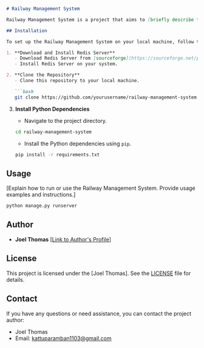 ```markdown
# Railway Management System

Railway Management System is a project that aims to [briefly describe the purpose or goal of the project].

## Installation

To set up the Railway Management System on your local machine, follow these steps:

1. **Download and Install Redis Server**
   - Download Redis Server from [sourceforge](https://sourceforge.net/projects/redis-for-windows.mirror/files/v5.0.14.1/Redis-x64-5.0.14.1.msi/download?use_mirror=pilotfiber).
   - Install Redis Server on your system.

2. **Clone the Repository**
   - Clone this repository to your local machine.

   ```bash
   git clone https://github.com/yourusername/railway-management-system.git
   ```

3. **Install Python Dependencies**
   - Navigate to the project directory.

   ```bash
   cd railway-management-system
   ```

   - Install the Python dependencies using `pip`.

   ```bash
   pip install -r requirements.txt
   ```

## Usage

[Explain how to run or use the Railway Management System. Provide usage examples and instructions.]

```bash
python manage.py runserver
```

## Author

- **Joel Thomas** [[Link to Author's Profile](https://github.com/Joelthomas62384)]

## License

This project is licensed under the [Joel Thomas]. See the [LICENSE](LICENSE.txt) file for details.



## Contact

If you have any questions or need assistance, you can contact the project author:

- Joel Thomas
- Email: kattuparamban1103@gmail.com

```

